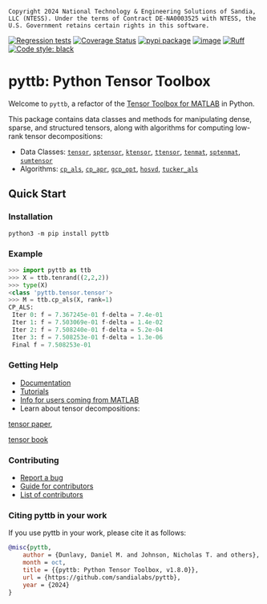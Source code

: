 ```
Copyright 2024 National Technology & Engineering Solutions of Sandia,
LLC (NTESS). Under the terms of Contract DE-NA0003525 with NTESS, the
U.S. Government retains certain rights in this software.
```
[![Regression tests](https://github.com/sandialabs/pyttb/actions/workflows/regression-tests.yml/badge.svg)](https://github.com/sandialabs/pyttb/actions/workflows/regression-tests.yml)
[![Coverage Status](https://coveralls.io/repos/github/sandialabs/pyttb/badge.svg?branch=main)](https://coveralls.io/github/sandialabs/pyttb?branch=main)
[![pypi package](https://img.shields.io/pypi/v/pyttb?label=pypi%20package)](https://pypi.org/project/pyttb/)
[![image](https://img.shields.io/pypi/pyversions/pyttb.svg)](https://pypi.python.org/pypi/pyttb)
[![Ruff](https://img.shields.io/endpoint?url=https://raw.githubusercontent.com/astral-sh/ruff/main/assets/badge/v2.json)](https://github.com/astral-sh/ruff)
[![Code style: black](https://img.shields.io/badge/code%20style-black-000000.svg)](https://github.com/psf/black)

# pyttb: Python Tensor Toolbox

Welcome to `pyttb`, a refactor of the 
[Tensor Toolbox for MATLAB](https://www.tensortoolbox.org) in Python.

This package contains data classes and methods for manipulating dense, 
sparse, and structured tensors, along with algorithms for computing 
low-rank tensor decompositions:

- Data Classes: 
[`tensor`](https://pyttb.readthedocs.io/en/stable/tensor.html "dense tensors"), 
[`sptensor`](https://pyttb.readthedocs.io/en/stable/sptensor.html "sparse tensors"), 
[`ktensor`](https://pyttb.readthedocs.io/en/stable/ktensor.html "Kruskal tensors"), 
[`ttensor`](https://pyttb.readthedocs.io/en/stable/ttensor.html "Tucker tensors"), 
[`tenmat`](https://pyttb.readthedocs.io/en/stable/tenmat.html "matricized dense tensors"), 
[`sptenmat`](https://pyttb.readthedocs.io/en/stable/sptenmat.html "matricized sparse tensors"), 
[`sumtensor`](https://pyttb.readthedocs.io/en/stable/sumtensor.html "implicit sum of tensors")
- Algorithms:
[`cp_als`](https://pyttb.readthedocs.io/en/stable/cpals.html "CP decomposition via Alternating Least Squares"),
[`cp_apr`](https://pyttb.readthedocs.io/en/stable/cpapr.html "CP decomposition via Alternating Poisson Regression"), 
[`gcp_opt`](https://pyttb.readthedocs.io/en/stable/gcpopt.html "Generalized CP decomposition"), 
[`hosvd`](https://pyttb.readthedocs.io/en/stable/hosvd.html "Tucker decomposition via Higher Order Singular Value Decomposition"),
[`tucker_als`](https://pyttb.readthedocs.io/en/stable/tuckerals.html "Tucker decompostion via Alternating Least Squares")

## Quick Start

### Installation
```commandline
python3 -m pip install pyttb
```

### Example
```python
>>> import pyttb as ttb
>>> X = ttb.tenrand((2,2,2))
>>> type(X)
<class 'pyttb.tensor.tensor'>
>>> M = ttb.cp_als(X, rank=1)
CP_ALS:
 Iter 0: f = 7.367245e-01 f-delta = 7.4e-01
 Iter 1: f = 7.503069e-01 f-delta = 1.4e-02
 Iter 2: f = 7.508240e-01 f-delta = 5.2e-04
 Iter 3: f = 7.508253e-01 f-delta = 1.3e-06
 Final f = 7.508253e-01
 ```

### Getting Help
- [Documentation](https://pyttb.readthedocs.io)
- [Tutorials](https://pyttb.readthedocs.io/en/stable/tutorials.html)
- [Info for users coming from MATLAB](https://pyttb.readthedocs.io/en/stable/for_matlab_users.html)
- Learn about tensor decompositions: 
<!-- markdown-link-check-disable -->
[tensor paper](https://doi.org/10.1137/07070111X "Tensor Decompositions and Applications by Tamara G. Kolda, Brett W. Bader"), 
<!-- markdown-link-check-enable -->
[tensor book](https://www.mathsci.ai/post/tensor-textbook/ "Tensor Decompositions for Data Science by Grey Balard and Tamara G. Kolda") 

### Contributing
- [Report a bug](https://github.com/sandialabs/pyttb/issues/new)
- [Guide for contributors](CONTRIBUTING.md)
- [List of contributors](CONTRIBUTORS.md)

### Citing pyttb in your work 
If you use pyttb in your work, please cite it as follows:
```bibtex
@misc{pyttb,
	author = {Dunlavy, Daniel M. and Johnson, Nicholas T. and others},
	month = oct,
	title = {{pyttb: Python Tensor Toolbox, v1.8.0}},
	url = {https://github.com/sandialabs/pyttb},
	year = {2024}
}
```